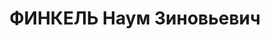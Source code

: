 ---
title: ФИНКЕЛЬ Наум Зиновьевич
description: Род. в 1906 в г.Бобринец Елисаветградского уезда Херсонской губернии,
  еврей, член ВЛКСМ с 1934. В 1937 проживал в Ростове-на-Дону, сержант госбезопасности,
  оперуполномоченный Абинского РО УНКВД Азово-Черноморского края арестован 14.06.1937,
  приговорен ВК ВС СССР 11.12.1937 по ст. 58-8, 11 к ВМН с конфискацией имущества,
  расстрелян 11.12.1937. Реабилитирован ВК ВС СССР 26.12.1957.
---